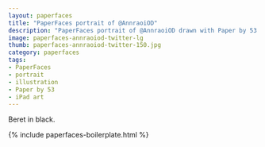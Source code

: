 ```yaml
---
layout: paperfaces
title: "PaperFaces portrait of @AnnraoiOD"
description: "PaperFaces portrait of @AnnraoiOD drawn with Paper by 53 on an iPad."
image: paperfaces-annraoiod-twitter-lg
thumb: paperfaces-annraoiod-twitter-150.jpg
category: paperfaces
tags: 
- PaperFaces
- portrait
- illustration
- Paper by 53
- iPad art
---
```


Beret in black.

{% include paperfaces-boilerplate.html %}